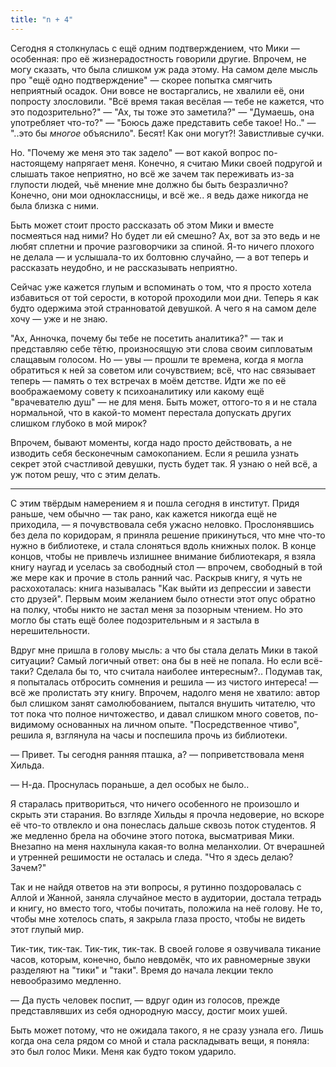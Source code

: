 ```yaml
---
title: "n + 4"
---
```


Сегодня я столкнулась с ещё одним подтверждением, что Мики — особенная: про её
жизнерадостность говорили другие. Впрочем, не могу сказать, что была слишком уж
рада этому. На самом деле мысль про "ещё одно подтверждение" — скорее попытка
смягчить неприятный осадок. Они вовсе не востаргались, не хвалили её, они
попросту злословили. "Всё время такая весёлая — тебе не кажется, что это
подозрительно?" — "Ах, ты тоже это заметила?" — "Думаешь, она употребляет
что-то?" — "Боюсь даже представить себе такое! Но.." — "..это бы *многое*
объяснило". Бесят! Как они могут?! Завистливые сучки.

Но. "Почему же меня это так задело" — вот какой вопрос по-настоящему напрягает
меня. Конечно, я считаю Мики своей подругой и слышать такое неприятно, но всё же
зачем так переживать из-за глупости людей, чьё мнение мне должно бы быть
безразлично? Конечно, они мои одноклассницы, и всё же.. я ведь даже никогда не
была близка с ними.

Быть может стоит просто рассказать об этом Мики и вместе посмеяться над ними? Но
будет ли ей смешно? Ах, вот за это ведь и не любят сплетни и прочие разговорчики
за спиной. Я-то ничего плохого не делала — и услышала-то их болтовню случайно, —
а вот теперь и рассказать неудобно, и не рассказывать неприятно.

Сейчас уже кажется глупым и вспоминать о том, что я просто хотела избавиться от
той серости, в которой проходили мои дни. Теперь я как будто одержима этой
странноватой девушкой. А чего я на самом деле хочу — уже и не знаю.

"Ах, Анночка, почему бы тебе не посетить аналитика?" — так и представляю себе
тётю, произносящую эти слова своим сипловатым слащавым голосом. Но — увы —
прошли те времена, когда я могла обратиться к ней за советом или сочувствием;
всё, что нас связывает теперь — память о тех встречах в моём детстве. Идти же по
её воображаемому совету к психоаналитику или какому ещё "врачевателю душ" — не
для меня. Быть может, оттого-то я и не стала нормальной, что в какой-то момент
перестала допускать других слишком глубоко в мой мирок?

Впрочем, бывают моменты, когда надо просто действовать, а не изводить себя
бесконечным самокопанием. Если я решила узнать секрет этой счастливой девушки,
пусть будет так. Я узнаю о ней всё, а уж потом решу, что с этим делать.

***

С этим твёрдым намерением я и пошла сегодня в институт. Придя раньше, чем обычно
— так рано, как кажется никогда ещё не приходила, — я почувствовала себя ужасно
неловко. Прослонявшись без дела по коридорам, я приняла решение прикинуться, что
мне что-то нужно в библиотеке, и стала слоняться вдоль книжных полок. В конце
концов, чтобы не привлечь излишнее внимание библиотекаря, я взяла книгу наугад и
уселась за свободный стол — впрочем, свободный в той же мере как и прочие в
столь ранний час. Раскрыв книгу, я чуть не расхохоталась: книга называлась "Как
выйти из депрессии и завести сто друзей". Первым моим желанием было отнести этот
опус обратно на полку, чтобы никто не застал меня за позорным чтением. Но это
могло бы стать ещё более подозрительным и я застыла в нерешительности.

Вдруг мне пришла в голову мысль: а что бы стала делать Мики в такой ситуации?
Самый логичный ответ: она бы в неё не попала. Но если всё-таки? Сделала бы то,
что считала наиболее интересным?.. Подумав так, я попыталась отбросить сомнения
и решила — из чистого интереса! — всё же пролистать эту книгу. Впрочем, надолго
меня не хватило: автор был слишком занят самолюбованием, пытался внушить
читателю, что тот пока что полное ничтожество, и давал слишком много советов,
по-видимому основанных на личном опыте. "Посредственное чтиво", решила я,
взглянула на часы и поспешила прочь из библиотеки.

— Привет. Ты сегодня ранняя пташка, а? — поприветствовала меня Хильда.

— Н-да. Проснулась пораньше, а дел особых не было..

Я старалась притвориться, что ничего особенного не произошло и скрыть эти
старания. Во взгляде Хильды я прочла недоверие, но вскоре её что-то отвлекло и
она понеслась дальше сквозь поток студентов. Я же медленно брела на обочине
этого потока, высматривая Мики. Внезапно на меня нахлынула какая-то волна
меланхолии. От вчерашней и утренней решимости не осталась и следа. "Что я здесь
делаю? Зачем?"

Так и не найдя ответов на эти вопросы, я рутинно поздоровалась с Аллой и Жанной,
заняла случайное место в аудитории, достала тетрадь и книгу, но вместо того,
чтобы почитать, положила на неё голову. Не то, чтобы мне хотелось спать, я
закрыла глаза просто, чтобы не видеть этот глупый мир.

Тик-тик, тик-так. Тик-тик, тик-так. В своей голове я озвучивала тикание часов,
которым, конечно, было невдомёк, что их равномерные звуки разделяют на "тики" и
"таки". Время до начала лекции текло невообразимо медленно.

— Да пусть человек поспит, — вдруг один из голосов, прежде представлявших из
себя однородную массу, достиг моих ушей.

Быть может потому, что не ожидала такого, я не сразу узнала его. Лишь когда она
села рядом со мной и стала раскладывать вещи, я поняла: это был голос Мики. Меня
как будто током ударило.

